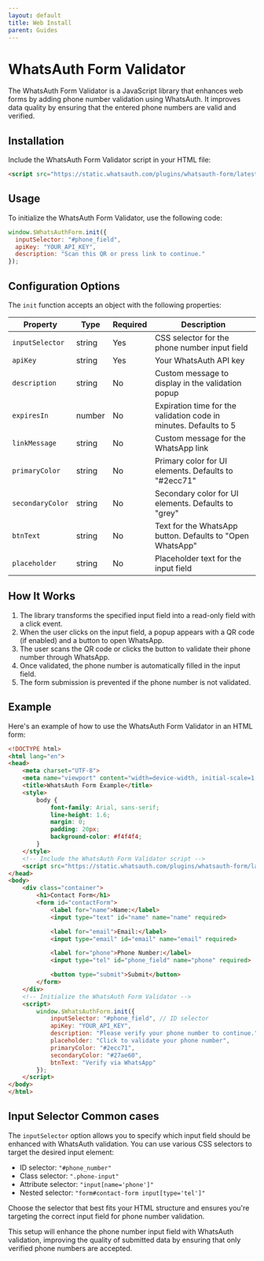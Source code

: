 ```yaml
---
layout: default
title: Web Install
parent: Guides
---
```

# WhatsAuth Form Validator

The WhatsAuth Form Validator is a JavaScript library that enhances web forms by adding phone number validation using WhatsAuth. It improves data quality by ensuring that the entered phone numbers are valid and verified.

## Installation

Include the WhatsAuth Form Validator script in your HTML file:

```html
<script src="https://static.whatsauth.com/plugins/whatsauth-form/latest/validator.js"></script>
```

## Usage

To initialize the WhatsAuth Form Validator, use the following code:

```javascript
window.$WhatsAuthForm.init({
  inputSelector: "#phone_field",
  apiKey: "YOUR_API_KEY",
  description: "Scan this QR or press link to continue."
});
```

## Configuration Options

The `init` function accepts an object with the following properties:

| Property | Type | Required | Description |
|----------|------|----------|-------------|
| `inputSelector` | string | Yes | CSS selector for the phone number input field |
| `apiKey` | string | Yes | Your WhatsAuth API key |
| `description` | string | No | Custom message to display in the validation popup |
| `expiresIn` | number | No | Expiration time for the validation code in minutes. Defaults to 5 |
| `linkMessage` | string | No | Custom message for the WhatsApp link |
| `primaryColor` | string | No | Primary color for UI elements. Defaults to "#2ecc71" |
| `secondaryColor` | string | No | Secondary color for UI elements. Defaults to "grey" |
| `btnText` | string | No | Text for the WhatsApp button. Defaults to "Open WhatsApp" |
| `placeholder` | string | No | Placeholder text for the input field |

## How It Works

1. The library transforms the specified input field into a read-only field with a click event.
2. When the user clicks on the input field, a popup appears with a QR code (if enabled) and a button to open WhatsApp.
3. The user scans the QR code or clicks the button to validate their phone number through WhatsApp.
4. Once validated, the phone number is automatically filled in the input field.
5. The form submission is prevented if the phone number is not validated.

## Example

Here's an example of how to use the WhatsAuth Form Validator in an HTML form:

```html
<!DOCTYPE html>
<html lang="en">
<head>
    <meta charset="UTF-8">
    <meta name="viewport" content="width=device-width, initial-scale=1.0">
    <title>WhatsAuth Form Example</title>
    <style>
        body {
            font-family: Arial, sans-serif;
            line-height: 1.6;
            margin: 0;
            padding: 20px;
            background-color: #f4f4f4;
        }
    </style>
    <!-- Include the WhatsAuth Form Validator script -->
    <script src="https://static.whatsauth.com/plugins/whatsauth-form/latest/validator.js"></script>
</head>
<body>
    <div class="container">
        <h1>Contact Form</h1>
        <form id="contactForm">
            <label for="name">Name:</label>
            <input type="text" id="name" name="name" required>

            <label for="email">Email:</label>
            <input type="email" id="email" name="email" required>

            <label for="phone">Phone Number:</label>
            <input type="tel" id="phone_field" name="phone" required>

            <button type="submit">Submit</button>
        </form>
    </div>
    <!-- Initialize the WhatsAuth Form Validator -->
    <script>
        window.$WhatsAuthForm.init({
            inputSelector: "#phone_field", // ID selector
            apiKey: "YOUR_API_KEY",
            description: "Please verify your phone number to continue.",
            placeholder: "Click to validate your phone number",
            primaryColor: "#2ecc71",
            secondaryColor: "#27ae60",
            btnText: "Verify via WhatsApp"
        });
    </script>
</body>
</html>

```

## Input Selector Common cases

The `inputSelector` option allows you to specify which input field should be enhanced with WhatsAuth validation. You can use various CSS selectors to target the desired input element:

- ID selector: `"#phone_number"`
- Class selector: `".phone-input"`
- Attribute selector: `"input[name='phone']"`
- Nested selector: `"form#contact-form input[type='tel']"`

Choose the selector that best fits your HTML structure and ensures you're targeting the correct input field for phone number validation.

This setup will enhance the phone number input field with WhatsAuth validation, improving the quality of submitted data by ensuring that only verified phone numbers are accepted.
